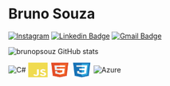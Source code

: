 # Bruno Souza

<div 
 
[![Instagram](https://img.shields.io/badge/@brunopsouza_-00875f?style=flat-square&logo=instagram&logoColor=white)](https://www.instagram.com/brunopsouza_/)
[![Linkedin Badge](https://img.shields.io/badge/-Bruno%20Souza-00875f?style=flat-square&labelColor=00875f&logo=Linkedin&logoColor=white&link=https://www.linkedin.com/in/bruno-souza-014176204/)](https://www.linkedin.com/in/bruno-souza-014176204/) 
[![Gmail Badge](https://img.shields.io/badge/-brunocarlos.p.souza@gmail.com-00875f?style=flat-square&logo=Gmail&logoColor=white&link=mailto:brunocarlos.p.souza@gmail.com)](mailto:brunocarlos.p.souza@gmail.com)

</div>

<div 
  
![brunopsouz GitHub stats](https://github-readme-stats.vercel.app/api/top-langs/?username=brunopsouz&show_icons=true&layout=compact&theme=gotham)

</div>

 <div style="flex-basis: 48%;">
    <img align="center" alt="C#" height="30" width="40" src="https://cdn.jsdelivr.net/gh/devicons/devicon@latest/icons/csharp/csharp-original.svg">
    <img align="center" alt="Js" height="30" width="40" src="https://raw.githubusercontent.com/devicons/devicon/master/icons/javascript/javascript-plain.svg">
    <img align="center" alt="HTML" height="30" width="40" src="https://raw.githubusercontent.com/devicons/devicon/master/icons/html5/html5-original.svg">
    <img align="center" alt="CSS" height="30" width="40" src="https://raw.githubusercontent.com/devicons/devicon/master/icons/css3/css3-original.svg">
    <img align="center" alt="Azure" height="30" width="40" src="https://cdn.jsdelivr.net/gh/devicons/devicon@latest/icons/azuredevops/azuredevops-original.svg">
  </div>

  ##
   
          
